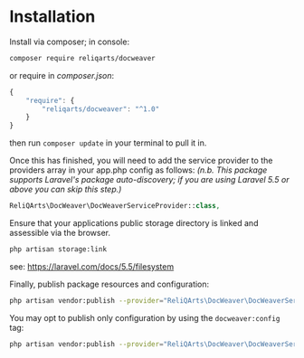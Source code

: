 # Installation

Install via composer; in console: 
```bash
composer require reliqarts/docweaver
``` 
or require in *composer.json*:
```javascript
{
    "require": {
        "reliqarts/docweaver": "^1.0"
    }
}
```
then run `composer update` in your terminal to pull it in.

Once this has finished, you will need to add the service provider to the providers array in your app.php config as follows:
*(n.b. This package supports Laravel's package auto-discovery; if you are using Laravel 5.5 or above you can skip this step.)*

```php
ReliQArts\DocWeaver\DocWeaverServiceProvider::class,
```

Ensure that your applications public storage directory is linked and assessible via the browser.

```bash 
php artisan storage:link
```
see: https://laravel.com/docs/5.5/filesystem

Finally, publish package resources and configuration:

```bash
php artisan vendor:publish --provider="ReliQArts\DocWeaver\DocWeaverServiceProvider"
``` 

You may opt to publish only configuration by using the `docweaver:config` tag:

```bash
php artisan vendor:publish --provider="ReliQArts\DocWeaver\DocWeaverServiceProvider" --tag="docweaver:config"
``` 